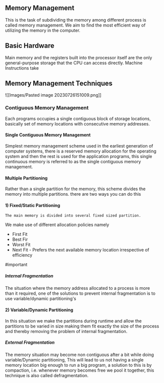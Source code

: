 ## Memory Management
This is the task of subdividing the memory among different process is called memory management. We aim to find the most efficient way of utilizing the memory in the computer.

## Basic Hardware
Main memory and the registers built into the processor itself are the only general-purpose storage that the CPU can access directly. Machine Instructions take 

## Memory Management Techniques

![[Images/Pasted image 20230726151009.png]]

### Contiguous Memory Management
Each programs occupies a single contiguous block of storage locations, basically set of memory locations with consecutive memory addresses.

#### Single Contiguous Memory Management
Simplest memory management scheme used in the earliest generation of computer systems, there is a reserved memory allocation for the operating system and then the rest is used for the application programs, this single continuous memory is referred to as the single contiguous memory management.

#### Multiple Partitioning 
Rather than a single partition for the memory, this scheme divides the memory into multiple partitions. there are two ways you can do this

#### 1) Fixed/Static Partitioning
	The main memory is divided into several fixed sized partition.

We make use of different allocation policies namely
- First Fit
- Best Fir
- Worst Fit 
- Next Fit - Prefers the next available memory location irrespective of efficiency

#important 
##### Internal Fragmentation
The situation where the memory address allocated to a process is more than it required, one of the solutions to prevent internal fragmentation is to use variable/dynamic partitioning's 

#### 2) Variable/Dynamic Partitioning 
In this situation we make the partitions during runtime and allow the partitions to be varied in size making them fit exactly the size of the process and thereby removing the problem of internal fragmentation.

##### External Fragmentation
The memory situation may become non contiguous after a bit while doing variable/Dynamic partitioning, This will lead to us not having a single memory location big enough to run a big program, a solution to this is by compaction, i.e. whenever memory becomes free we pool it together, this technique is also called defragmentation.

